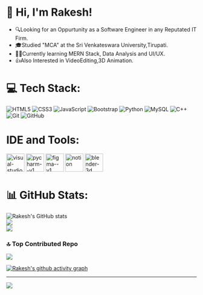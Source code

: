 
# 💫 Hi, I'm Rakesh!
- :mag:Looking for an Oppurtunity as a Software Engineer in any Reputated IT Firm.<br>
- :mortar_board:Studied "MCA" at the Sri Venkateswara University,Tirupati.<br>
- :man_technologist:Currently learning MERN Stack, Data Analysis and UI/UX.<br>
- :thumbsup:Also Interested in VideoEditing,3D Animation.<br>



# 💻 Tech Stack:
![HTML5](https://img.shields.io/badge/html5-%23E34F26.svg?style=for-the-badge&logo=html5&logoColor=white) ![CSS3](https://img.shields.io/badge/css3-%231572B6.svg?style=for-the-badge&logo=css3&logoColor=white) ![JavaScript](https://img.shields.io/badge/javascript-%23323330.svg?style=for-the-badge&logo=javascript&logoColor=%23F7DF1E) ![Bootstrap](https://img.shields.io/badge/bootstrap-%238511FA.svg?style=for-the-badge&logo=bootstrap&logoColor=white) ![Python](https://img.shields.io/badge/python-3670A0?style=for-the-badge&logo=python&logoColor=ffdd54) ![MySQL](https://img.shields.io/badge/mysql-%2300000f.svg?style=for-the-badge&logo=mysql&logoColor=white) ![C++](https://img.shields.io/badge/c++-%2300599C.svg?style=for-the-badge&logo=c%2B%2B&logoColor=white) ![Git](https://img.shields.io/badge/git-%23F05033.svg?style=for-the-badge&logo=git&logoColor=white) ![GitHub](https://img.shields.io/badge/github-%23121011.svg?style=for-the-badge&logo=github&logoColor=white) 
# IDE and Tools:
<img width="48" height="48" src="https://img.icons8.com/fluency/48/visual-studio-code-2019.png" alt="visual-studio-code-2019"/> <img width="48" height="48" src="https://img.icons8.com/color/48/pycharm--v1.png" alt="pycharm--v1"/> <img width="48" height="48" src="https://img.icons8.com/color/48/figma--v1.png" alt="figma--v1"/> <img width="48" height="48" src="https://img.icons8.com/pulsar-line/48/notion.png" alt="notion"/> <img width="48" height="48" src="https://img.icons8.com/color/48/blender-3d.png" alt="blender-3d"/>

# 📊 GitHub Stats:
![Rakesh's GitHub stats](https://github-readme-stats.vercel.app/api?username=raksvision&show_icons=true&theme=dark#gh-dark-mode-only&hide=contribs,prs&bg_color=00000000)<br/>
![](https://github-readme-streak-stats.herokuapp.com/?user=raksvision&theme=dark&hide_border=false)<br/>
![](https://github-readme-stats.vercel.app/api/top-langs/?username=raksvision&theme=dark&hide_border=false&include_all_commits=false&count_private=false&layout=compact)

### 🔝 Top Contributed Repo
![](https://github-contributor-stats.vercel.app/api?username=raksvision&limit=5&theme=dark&combine_all_yearly_contributions=true)

[![Rakesh's github activity graph](https://github-readme-activity-graph.vercel.app/graph?username=raksvision&bg_color=000000&color=ffffff&line=00ff55&point=ffffff&area=true&hide_border=true)](https://github.com/ashutosh00710/github-readme-activity-graph)

---
[![](https://visitcount.itsvg.in/api?id=raksvision&icon=0&color=0)](https://visitcount.itsvg.in)

